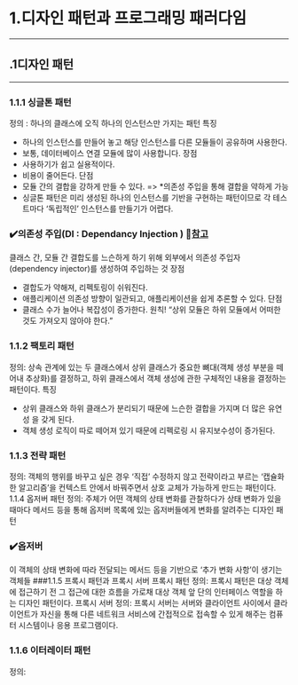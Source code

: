 # 1.디자인 패턴과 프로그래밍 패러다임
*******
## .1디자인 패턴 
----------------------------------------------------------------------------------------------------------
### 1.1.1 싱글톤 패턴
정의 : 하나의 클래스에 오직 하나의 인스턴스만 가지는 패턴
특징 
-	하나의 인스턴스를 만들어 놓고 해당 인스턴스를 다른 모듈들이 공유하며 사용한다.
-	보통, 데이터베이스 연결 모듈에 많이 사용합니다.
장점
-	사용하기가 쉽고 실용적이다.
-	비용이 줄어든다.
단점
-	모듈 간의 결합을 강하게 만들 수 있다. => *의존성 주입을 통해 결합을 약하게 가능
-	싱글톤 패턴은 미리 생성된 하나의 인스턴스를 기반을 구현하는 패턴이므로 각 테스트마다 ‘독립적인’ 인스턴스를 만들기가 어렵다.
### ✔️의존성 주입(DI : Dependancy Injection )  🔎[참고](https://tecoble.techcourse.co.kr/post/2021-04-27-dependency-injection/)
클래스 간, 모듈 간 결합도를 느슨하게 하기 위해 외부에서 의존성 주입자 (dependency injector)를 생성하여 주입하는 것
장점
-	결합도가 약해져, 리펙토링이 쉬워진다. 
-	애플리케이션 의존성 방향이 일관되고, 애플리케이션을 쉽게 추론할 수 있다.
단점
-	클래스 수가 늘어나 복잡성이 증가한다.
원칙! “상위 모듈은 하위 모듈에서 어떠한 것도 가져오지 않아야 한다.”
### 1.1.2 팩토리 패턴
정의: 상속 관계에 있는 두 클래스에서 상위 클래스가 중요한 뼈대(객체 생성 부분을 떼어내 추상화)를 결정하고, 하위 클래스에서 객체 생성에 관한 구체적인 내용을 결정하는 패턴이다.
특징 
-	상위 클래스와 하위 클래스가 분리되기 때문에 느슨한 결합을 가지며 더 많은 유연성
을 갖게 된다.
-	객체 생성 로직이 따로 떼어져 있기 때문에 리펙로링 시 유지보수성이 증가된다.

### 1.1.3 전략 패턴
정의: 객체의 행위를 바꾸고 싶은 경우 ‘직접’ 수정하지 않고 전략이라고 부르는 ‘캡슐화한 알고리즘’을 컨텍스트 안에서 바꿔주면서 상호 교체가 가능하게 만드는 패턴이다.
1.1.4 옵저버 패턴
정의: 주체가 어떤 객체의 상태 변화를 관찰하다가 상태 변화가 있을 때마다 메서드 등을 통해 옵저버 목록에 있는 옵저버들에게 변화를 알려주는 디자인 패턴
### ✔️옵저버
이 객체의 상태 변화에 따라 전달되는 메서드 등을 기반으로 ‘추가 변화 사항’이 생기는 객체들
###1.1.5 프록시 패턴과 프록시 서버
프록시 패턴 정의: 프록시 패턴은 대상 객체에 접근하기 전 그 접근에 대한 흐름을 가로채 대상 객체 앞 단의 인터페이스 역할을 하는 디자인 패턴이다.
프록시 서버 정의: 프록시 서버는 서버와 클라이언트 사이에서 클라이언트가 자신을 통해 다른 네트워크 서비스에 간접적으로 접속할 수 있게 해주는 컴퓨터 시스템이나 응용 프로그램이다.
### 1.1.6 이터레이터 패턴
정의: 

